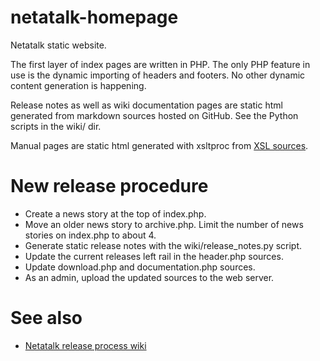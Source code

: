# netatalk-homepage
Netatalk static website.

The first layer of index pages are written in PHP. The only PHP feature in use is the dynamic importing of headers and footers. No other dynamic content generation is happening.

Release notes as well as wiki documentation pages are static html generated from markdown sources hosted on GitHub. See the Python scripts in the wiki/ dir.

Manual pages are static html generated with xsltproc from [XSL sources](https://github.com/Netatalk/netatalk/tree/main/doc).

# New release procedure
- Create a news story at the top of index.php.
- Move an older news story to archive.php. Limit the number of news stories on index.php to about 4.
- Generate static release notes with the wiki/release_notes.py script.
- Update the current releases left rail in the header.php sources.
- Update download.php and documentation.php sources.
- As an admin, upload the updated sources to the web server.

# See also
- [Netatalk release process wiki](https://github.com/Netatalk/netatalk/wiki/Developer-Notes#user-content-Making_a_release)
